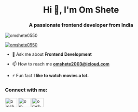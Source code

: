 <h1 align="center">Hi 👋, I'm Om Shete</h1>
<h3 align="center">A passionate frontend developer from India</h3>

<p align="left"> <img src="https://komarev.com/ghpvc/?username=omshete0550&label=Profile%20views&color=0e75b6&style=flat" alt="omshete0550" /> </p>

<p align="left"> <a href="https://twitter.com/omshete0550" target="blank"><img src="https://img.shields.io/twitter/follow/omshete0550?logo=twitter&style=for-the-badge" alt="omshete0550" /></a> </p>

<!-- - 🔭 I’m currently working on **Chat App using ReactJS** -->

- 💬 Ask me about **Frontend Development**

- 📫 How to reach me **omshete2003@icloud.com**

- ⚡ Fun fact **I like to watch movies a lot.**

<h3 align="left">Connect with me:</h3>
<p align="left">
<a href="https://twitter.com/omshete0550" target="blank"><img align="center" src="https://raw.githubusercontent.com/rahuldkjain/github-profile-readme-generator/master/src/images/icons/Social/twitter.svg" alt="omshete0550" height="30" width="40" /></a>
<a href="https://www.linkedin.com/in/om-shete-25748522a/" target="blank"><img align="center" src="https://raw.githubusercontent.com/rahuldkjain/github-profile-readme-generator/master/src/images/icons/Social/linked-in-alt.svg" alt="om shete" height="30" width="40" /></a>
<a href="https://instagram.com/omshete_0550" target="blank"><img align="center" src="https://raw.githubusercontent.com/rahuldkjain/github-profile-readme-generator/master/src/images/icons/Social/instagram.svg" alt="omshete_0550" height="30" width="40" /></a>
</p>

<!-- <p><img align="center" src="https://github-readme-streak-stats.herokuapp.com/?user=omshete0550&" alt="omshete0550" /></p> -->
